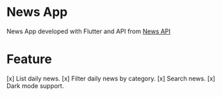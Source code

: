 # News App #

News App developed with Flutter and API from [News API](https://newsapi.org/)


# Feature #

[x] List daily news.
[x] Filter daily news by category.
[x] Search news.
[x]  Dark mode support.

